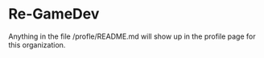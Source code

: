 # Re-GameDev

Anything in the file /profle/README.md will show up in the profile page for this organization.
